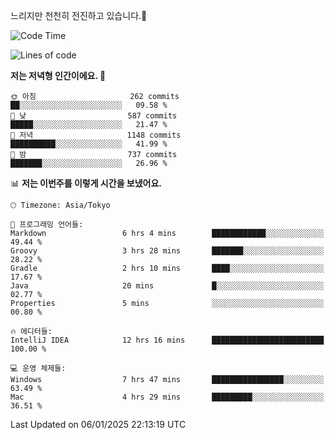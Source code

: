 느리지만 천천히 전진하고 있습니다.🐢

<!--START_SECTION:waka-->
![Code Time](http://img.shields.io/badge/Code%20Time-1%2C510%20hrs%208%20mins-blue)

![Lines of code](https://img.shields.io/badge/%EC%A0%80%EB%8A%94%20%EC%97%AC%ED%83%9C%EA%B9%8C%EC%A7%80%20-919.0%20thousand%20%EC%A4%84%EC%9D%98%20%EC%BD%94%EB%93%9C%EB%A5%BC%20%EC%9E%91%EC%84%B1%ED%96%88%EC%96%B4%EC%9A%94.-blue)

**저는 저녁형 인간이에요. 🦉** 

```text
🌞 아침                     262 commits         ██░░░░░░░░░░░░░░░░░░░░░░░   09.58 % 
🌆 낮　                     587 commits         █████░░░░░░░░░░░░░░░░░░░░   21.47 % 
🌃 저녁                     1148 commits        ██████████░░░░░░░░░░░░░░░   41.99 % 
🌙 밤　                     737 commits         ███████░░░░░░░░░░░░░░░░░░   26.96 % 
```


📊 **저는 이번주를 이렇게 시간을 보냈어요.** 

```text
🕑︎ Timezone: Asia/Tokyo

💬 프로그래밍 언어들: 
Markdown                 6 hrs 4 mins        ████████████░░░░░░░░░░░░░   49.44 % 
Groovy                   3 hrs 28 mins       ███████░░░░░░░░░░░░░░░░░░   28.22 % 
Gradle                   2 hrs 10 mins       ████░░░░░░░░░░░░░░░░░░░░░   17.67 % 
Java                     20 mins             █░░░░░░░░░░░░░░░░░░░░░░░░   02.77 % 
Properties               5 mins              ░░░░░░░░░░░░░░░░░░░░░░░░░   00.80 % 

🔥 에디터들: 
IntelliJ IDEA            12 hrs 16 mins      █████████████████████████   100.00 % 

💻 운영 체제들: 
Windows                  7 hrs 47 mins       ████████████████░░░░░░░░░   63.49 % 
Mac                      4 hrs 29 mins       █████████░░░░░░░░░░░░░░░░   36.51 % 
```


 Last Updated on 06/01/2025 22:13:19 UTC
<!--END_SECTION:waka-->
